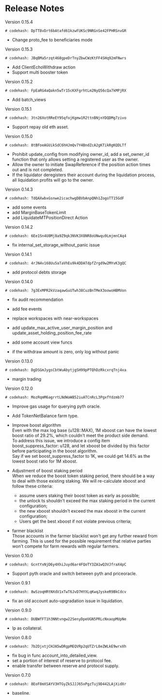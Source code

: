 # Release Notes

Version 0.15.4
```bash=
# codehash: DpTT8vDrt6bAtafd61kzwFUKSc9NRGnSe42FPHRSnvGR
```
- Change proto_fee to beneficiaries mode

Version 0.15.3
```bash=
# codehash: JBqBMa5rzqt468gpeDrTnyZbwCWzKtFF4SHq92mFNwrs
```
- Add ClientEchoWithdraw action
- Support multi booster token

Version 0.15.2
```bash=
# codehash: FpEaRG4aQakn5wTr15cKXFgrhtLm2NyQ56cQa7kMPjRX
```
- Add batch_views

Version 0.15.1
```bash=
# codehash: 3tn26XotRReEY95qfojKgmw1R2ttnBNjnYDQDMg7zivo
```
- Support repay old eth asset.

Version 0.15.0
```bash=
# codehash: 8tBFoeAGUikSdC6hHJmQv7Y4BndZcA2gKTikRgKQDLTf
```
- Prohibit update_config from modifying owner_id, add a set_owner_id function that only allows setting a registered user as the owner.
- Allow the owner to initiate SwapReference if the position action times out and is not completed.
- If the liquidator deregisters their account during the liquidation process, all liquidation profits will go to the owner.

Version 0.14.3
```bash=
# codehash: TdQAXwbxGsnwe2icachwgDBVbAnpQNh1ZogoTT15GdF
```
- add some events
- add MarginBaseTokenLimit
- add LiquidateMTPositionDirect Action

Version 0.14.2
```bash=
# codehash: 6Ee1Sn4U8Mj8a9Z9qk3NVK3X8NR8oUNwqu9LmjmnCAq4
```
- fix internal_set_storage_without_panic issue

Version 0.14.1
```bash=
# codehash: 4rJN4v168Uu5aTaVhEu9k4DDATdpfZrgd9w2MYvK3gQC
```
- add protocol debts storage

Version 0.14.0
```bash=
# codehash: 7g3ExMPR2kVzaqawGuUTwh38CuzBnTMeX3oowoHBMVon
```
- fix audit recommendation

- add fee events

- replace workspaces with near-workspaces

- add update_max_active_user_margin_position and update_asset_holding_position_fee_rate

- add some account view funcs

- if the withdraw amount is zero, only log without panic

Version 0.13.0
```bash=
# codehash: DgDSGmJygsCbtWuAbytjgSH99pPTQhDzRkcxrqTnj4xa 
```
- margin trading

Version 0.12.0
```bash=
# codehash: MozRqmM6agrrtLNdWaW852iuATCnRcL3PgxfYdzmb77 
```
- Improve gas usage for querying pyth oracle. 

- Add TokenNetBalance farm type.

- Improve boost algorithm  
  Even with the max log base (u128::MAX), 1M xboost can have the lowest boost ratio of 29.2%, which couldn't meet the product side demand.  
  To address this issue, we introduce a config item boost_suppress_factor: u128, and let xboost be divided by this factor before participating in the boost algorithm.  
  Say if we set boost_suppress_factor to 1K, we could get 14.6% as the lowest boost ratio for 1M xboost.
 
- Adjustment of boost staking period  
  When we reduce the boost token staking period, there should be a way to deal with those existing staking.
  We will re-calculate xboost and follow these criteria:
  - assume users staking their boost token as early as possible;
  - the unlock ts shouldn't exceed the max staking period in the current configuration;
  - the new xboost shouldn't exceed the max xboost in the current configuration;
  - Users get the best xboost if not violate previous criteria;
 
- farmer blacklist  
  Those accounts in the farmer blacklist won't get any further reward from farming. This is used for the possible requirement that relative parties won't compete for farm rewards with regular farmers.

Version 0.10.0
```bash=
# codehash: GcntYxNjD6y4XhiJuyd6ar4FQoTY3ZA1wQ3VJfraX4pC 
```
- Support pyth oracle and switch between pyth and priceoracle.

Version 0.9.1
```bash=
# codehash: 8wSzoqHRtNXdV1xTwT6JvD7HYXLqKwqJyskeR9BkCdcv 
```
- fix an old account auto-upgradation issue in liquidation.

Version 0.9.0
```bash=
# codehash: DUBWfFT1h3NNtvngw22SenyDpeUGN5PRLcNxaopMUpNe 
```
- lp as collateral.

Version 0.8.0
```bash=
# codehash: 7b2DjxtjCHJA5wDRgpMEQVRp2qUTZrL8eZWLkE9wrxXh
```
- fix bug in func account_into_detailed_view.
- set a portion of interest of reserve to protocol fee.
- enable transfer between reserve and protocol supply.

Version 0.7.0
```bash=
# codehash: 8EoF8mXSAYV3HTGyZkSJJJ65xPgzTuj9D442LAjXidXr
```
- baseline.
